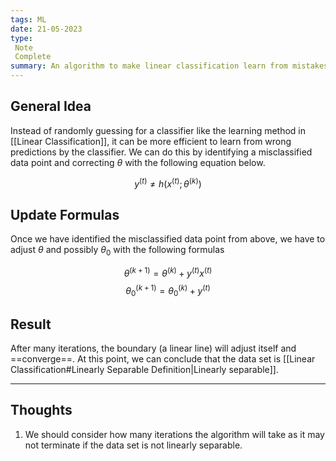 ```yaml
---
tags: ML
date: 21-05-2023
type: 
 Note
 Complete
summary: An algorithm to make linear classification learn from mistakes.
---
```


## General Idea

Instead of randomly guessing for a classifier like the learning method in [[Linear Classification]], it can be more efficient to learn from wrong predictions by the classifier. We can do this by identifying a misclassified data point and correcting $\theta$ with the following equation below.

$$y^{(t)} \ne h(x^{(t)};\theta^{(k)}) $$

## Update Formulas

Once we have identified the misclassified data point from above, we have to adjust $\theta$ and possibly $\theta_0$ with the following formulas

$$\theta^{(k+1)} = \theta^{(k)} + y^{(t)}x^{(t)}$$
$$\theta_0^{(k+1)} = \theta_0^{(k)} + y^{(t)}$$

## Result

After many iterations, the boundary (a linear line) will adjust itself and ==converge==. At this point, we can conclude that the data set is [[Linear Classification#Linearly Separable Definition|Linearly separable]]. 

---

## Thoughts
1. We should consider how many iterations the algorithm will take as it may not terminate if the data set is not linearly separable.